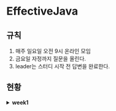 # EffectiveJava

## 규칙
1. 매주 일요일 오전 9시 온라인 모임
2. 금요일 자정까지 질문을 올린다.
3. leader는 스터디 시작 전 답변을 완료한다.

## 현황
<details>
<summary><b>week1</b></summary> 
  
  ### kick off 
  🌞 date: 2022.01.08
</details>
